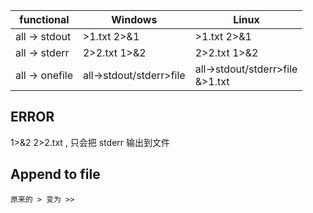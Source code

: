 

functional|Windows|Linux
----|----|----
all -> stdout |>1.txt 2>&1 | >1.txt 2>&1
all -> stderr | 2>2.txt 1>&2 | 2>2.txt 1>&2
all -> onefile | all->stdout/stderr>file | all->stdout/stderr>file<br>&>1.txt


## ERROR
1>&2 2>2.txt , 只会把 stderr 输出到文件


## Append to file
```shell
原来的 > 变为 >>
```
